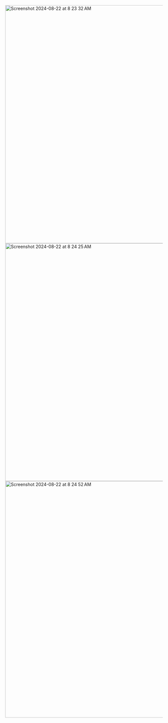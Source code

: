 <img width="762" alt="Screenshot 2024-08-22 at 8 23 32 AM" src="https://github.com/user-attachments/assets/83db1cd5-9cb2-4ebd-8311-c25a2eec9126">
<br>
<img width="761" alt="Screenshot 2024-08-22 at 8 24 25 AM" src="https://github.com/user-attachments/assets/e967c578-59c4-47cf-97f3-2e5ce7068cd8">
<br>
<img width="757" alt="Screenshot 2024-08-22 at 8 24 52 AM" src="https://github.com/user-attachments/assets/03c91458-8dc8-4892-991a-74bbd4eaf7bb">
